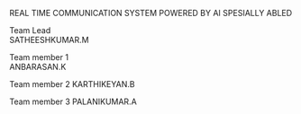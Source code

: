 REAL TIME COMMUNICATION SYSTEM POWERED BY AI SPESIALLY ABLED 

Team Lead           	      
                                               SATHEESHKUMAR.M

Team member 1   	
                                             ANBARASAN.K

Team member 2                                KARTHIKEYAN.B

Team member 3                                PALANIKUMAR.A
